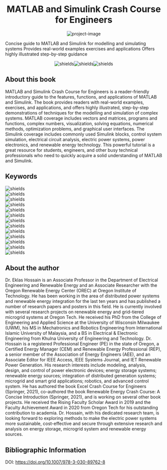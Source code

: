 <h1 align="center" id="title">MATLAB and Simulink Crash Course for Engineers</h1>

<p align="center"><img src="https://media.springernature.com/full/springer-static/cover-hires/book/978-3-030-89762-8?as=webp" alt="project-image"></p>

<p id="description">Concise guide to MATLAB and Simulink for modelling and simulating systems Provides real-world examples exercises and applications Offers highly illustrated step-by-step guidance</p>

<p align="center"><img src="https://img.shields.io/badge/Repository%20for%20MATLAB%20and%20Simulink%20files%20-%20purple" alt="shields"><img src="https://img.shields.io/badge/Textbook%20%20-%20%C2%A9%202022%20-blue" alt="shields"><img src="https://img.shields.io/badge/Authors%20-%20%20Eklas%20Hossain%20-blue" alt="shields"></p>

  
  
<h2>About this book</h2>
MATLAB and Simulink Crash Course for Engineers is a reader-friendly introductory guide to the features, functions, and applications of MATLAB and Simulink. The book provides readers with real-world examples, exercises, and applications, and offers highly illustrated, step-by-step demonstrations of techniques for the modelling and simulation of complex systems. MATLAB coverage includes vectors and matrices, programs and functions, complex numbers, visualization, solving equations, numerical methods, optimization problems, and graphical user interfaces. The Simulink coverage includes commonly used Simulink blocks, control system simulation, electrical circuit analysis, electric power systems, power electronics, and renewable energy technology. This powerful tutorial is a great resource for students, engineers, and other busy technical professionals who need to quickly acquire a solid understanding of MATLAB and Simulink.
  
  
<h2>Keywords</h2>
<img src="https://img.shields.io/badge/MATLAB-8A2BE2" alt="shields"><br>
<img src="https://img.shields.io/badge/MathWorks-8A2BE2" alt="shields"><br>
<img src="https://img.shields.io/badge/Vectors%20and%20Matrices-8A2BE2" alt="shields"> <br>
<img src="https://img.shields.io/badge/Simulink-8A2BE2" alt="shields"><br>
<img src="https://img.shields.io/badge/Dynamical%20systems-8A2BE2" alt="shields"><br>
<img src="https://img.shields.io/badge/Graphical%20programming-8A2BE2" alt="shields"><br>
<img src="https://img.shields.io/badge/Numeric%20computing-8A2BE2" alt="shields"><br>
<img src="https://img.shields.io/badge/Graph%20Plotting-8A2BE2" alt="shields"><br>
<img src="https://img.shields.io/badge/Multidomain%20simulation-8A2BE2" alt="shields"><br>
<img src="https://img.shields.io/badge/Modelling%20and%20Simulation-8A2BE2" alt="shields"><br>
<img src="https://img.shields.io/badge/Model%20based%20design-8A2BE2" alt="shields"><br>
<img src="https://img.shields.io/badge/Test%20and%20Measurement-8A2BE2" alt="shields"><br>
<img src="https://img.shields.io/badge/Electrical%20systems-8A2BE2" alt="shields">

<h2>About the author</h2>
​Dr. Eklas Hossain is an Associate Professor in the Department of Electrical Engineering and Renewable Energy and an Associate Researcher with the Oregon Renewable Energy Center (OREC) at Oregon Institute of Technology. He has been working in the area of distributed power systems and renewable energy integration for the last ten years and has published a number of research papers and posters in this field. He is currently involved with several research projects on renewable energy and grid-tiered microgrid systems at Oregon Tech. He received his PhD from the College of Engineering and Applied Science at the University of Wisconsin Milwaukee (UWM), his MS in Mechatronics and Robotics Engineering from International Islamic University of Malaysia, and a BS in Electrical & Electronic Engineering from Khulna University of Engineering and Technology. Dr. Hossain is a registered Professional Engineer (PE) in the state of Oregon, a Certified Energy Manager (CEM) and Renewable Energy Professional (REP), a senior member of the Association of Energy Engineers (AEE), and an Associate Editor for IEEE Access, IEEE Systems Journal, and IET Renewable Power Generation. His research interests include modeling, analysis, design, and control of power electronic devices; energy storage systems; renewable energy sources; integration of distributed generation systems; microgrid and smart grid applications; robotics, and advanced control system. He has authored the book Excel Crash Course for Engineers (Springer, 2021), co-authored the book Renewable Energy Crash Course: A Concise Introduction (Springer, 2021), and is working on several other book projects. He received the Rising Faculty Scholar Award in 2019 and the Faculty Achievement Award in 2020 from Oregon Tech for his outstanding contribution to academia. Dr. Hossain, with his dedicated research team, is looking forward to exploring methods to make the electric power systems more sustainable, cost-effective and secure through extensive research and analysis on energy storage, microgrid system and renewable energy sources.

<h2>Bibliographic Information</h2>
DOI: <a href="https://doi.org/10.1007/978-3-030-89762-8">https://doi.org/10.1007/978-3-030-89762-8</a>  

  
